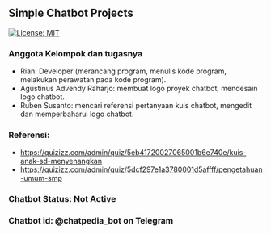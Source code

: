 ## Simple Chatbot Projects </br>
[![License: MIT](https://img.shields.io/badge/License-MIT-yellow.svg)](https://opensource.org/licenses/MIT)
</br>
### Anggota Kelompok dan tugasnya
- Rian: Developer (merancang program, menulis kode program, melakukan perawatan pada kode program).
- Agustinus Advendy Raharjo: membuat logo proyek chatbot, mendesain logo chatbot. 
- Ruben Susanto: mencari referensi pertanyaan kuis chatbot, mengedit dan memperbaharui logo chatbot.

### Referensi:
- https://quizizz.com/admin/quiz/5eb41720027065001b6e740e/kuis-anak-sd-menyenangkan
- https://quizizz.com/admin/quiz/5dcf297e1a3780001d5affff/pengetahuan-umum-smp

### Chatbot Status: Not Active
### Chatbot id: @chatpedia_bot on Telegram
